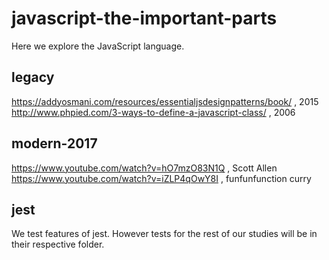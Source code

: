 # javascript-the-important-parts

Here we explore the JavaScript language.

## legacy

https://addyosmani.com/resources/essentialjsdesignpatterns/book/ , 2015  
http://www.phpied.com/3-ways-to-define-a-javascript-class/ , 2006

## modern-2017

https://www.youtube.com/watch?v=hO7mzO83N1Q , Scott Allen  
https://www.youtube.com/watch?v=iZLP4qOwY8I , funfunfunction curry

## jest

We test features of jest. However tests for the rest of our studies will be in their respective folder.
